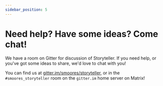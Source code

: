 ```yaml
---
sidebar_position: 5
---
```


# Need help? Have some ideas? Come chat!

We have a room on Gitter for discussion of Storyteller. If you need help, or
you've got some ideas to share, we'd love to chat with you!

You can find us at
[gitter.im/smoores/storyteller](https://gitter.im/smoores/storyteller), or in
the `#smoores_storyteller` room on the `gitter.im` home server on Matrix!
